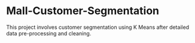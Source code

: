 # Mall-Customer-Segmentation
This project involves customer segmentation using K Means after detailed data pre-processing and cleaning.

